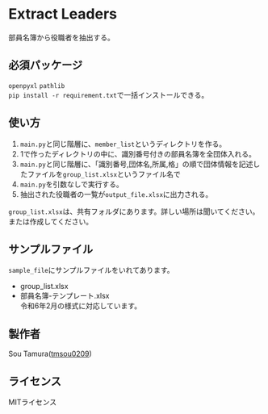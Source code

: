 # Extract Leaders

部員名簿から役職者を抽出する。

## 必須パッケージ
`openpyxl` `pathlib`  
`pip install -r requirement.txt`で一括インストールできる。

## 使い方
1. `main.py`と同じ階層に、`member_list`というディレクトリを作る。
2. 1で作ったディレクトリの中に、識別番号付きの部員名簿を全団体入れる。
3. `main.py`と同じ階層に、「識別番号,団体名,所属,格」の順で団体情報を記述したファイルを`group_list.xlsx`というファイル名で
4. `main.py`を引数なしで実行する。
5. 抽出された役職者の一覧が`output_file.xlsx`に出力される。

`group_list.xlsx`は、共有フォルダにあります。詳しい場所は聞いてください。または作成してください。

## サンプルファイル
`sample_file`にサンプルファイルをいれてあります。
- group_list.xlsx  
- 部員名簿-テンプレート.xlsx  
    令和6年2月の様式に対応しています。  

## 製作者
Sou Tamura([tmsou0209](https://github.com/tmsou0209))

## ライセンス
MITライセンス
